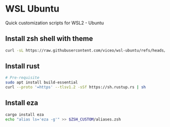 # WSL Ubuntu

Quick customization scripts for WSL2 - Ubuntu


## Install zsh shell with theme
```bash
curl -sL https://raw.githubusercontent.com/viceo/wsl-ubuntu/refs/heads/master/install.bash | bash
```

## Install rust
```bash
# Pre-requisite
sudo apt install build-essential
curl --proto '=https' --tlsv1.2 -sSf https://sh.rustup.rs | sh
```

## Install eza
```bash
cargo install eza
echo "alias ls='eza -g'" >> $ZSH_CUSTOM/aliases.zsh
```
